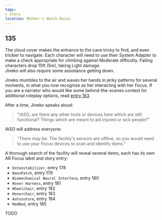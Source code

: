 ```yaml
---
tags:
- story
location: Mother's Watch Ruins
---
```


## 135

The cloud cover makes the entrance to the cave tricky to find, and even trickier to navigate.
Each character will need to use their System Adapter to make a check appropriate for climbing against Moderate difficulty.
Failing characters drop 15ft (5m), taking Light damage.  
Jineko will also require some assistance getting down.

Jineko mumbles to the air and waves her hands in jerky patterns for several moments, in what you now recognize as her interacting with her Focus.
If you are a narrator who would like some behind-the-scenes context for additional roleplay options, read [entry 163](163-jineko-focus-night-bts.md).

After a time, Jineko speaks aloud:

> "IASO, are there any other tools or devices here which are still functional?
> Things which are meant to aid injured or sick people?"

IASO will address everyone:

> "There may be.
> The facility's sensors are offline, so you would need to use your Focus devices to scan and identify items."

A thorough search of the facility will reveal several items, each has its own AR Focus label and story entry:

* `Osteostabilizer`, entry 178
* `NanoPatch`, entry 179
* `Biomechanical Neural Interface`, entry 180
* `Hover Harness`, entry 181
* `Wheelchair`, entry 182
* `Hoverchair`, entry 183
* `Autosuture`, entry 184
* `MedBed`, entry 185

TODO
